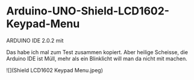 # Arduino-UNO-Shield-LCD1602-Keypad-Menu

ARDUINO IDE 2.0.2 mit

Das habe ich mal zum Test zusammen kopiert. Aber heilige Scheisse, die Arduino IDE ist Müll, mehr als ein Blinklicht will man da nicht mit machen.

![](Shield LCD1602 Keypad Menu.jpeg)

